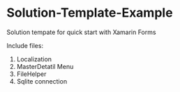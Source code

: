 # Solution-Template-Example
Solution tempate for quick start with Xamarin Forms

Include files:

1. Localization
2. MasterDetatil Menu
3. FileHelper
4. Sqlite connection
